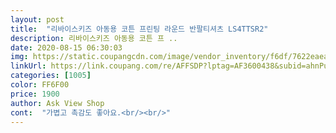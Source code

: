 ```yaml
---
layout: post 
title:  "리바이스키즈 아동용 코튼 프린팅 라운드 반팔티셔츠 LS4TTSR2" 
description: 리바이스키즈 아동용 코튼 프 ..
date: 2020-08-15 06:30:03 
img: https://static.coupangcdn.com/image/vendor_inventory/f6df/7622eaea129157739eb235581f5772226b624cf8c1a9d479ee18d3fdeea5.jpg 
linkUrl: https://link.coupang.com/re/AFFSDP?lptag=AF3600438&subid=ahnPublicAsk&pageKey=203013948&itemId=594947750&vendorItemId=4557924760&traceid=V0-113-1cebd81faaf81f4d 
categories: [1005] 
color: FF6F00 
price: 1900 
author: Ask View Shop 
cont:  "가볍고 촉감도 좋아요.<br/><br/>" 
---
```

